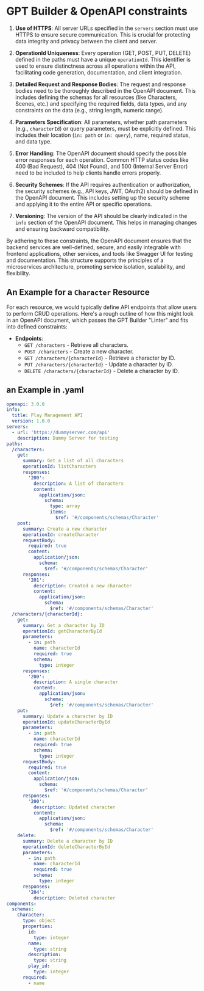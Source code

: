 # GPT Builder & OpenAPI constraints

1. **Use of HTTPS**: All server URLs specified in the `servers` section must use HTTPS to ensure secure communication. This is crucial for protecting data integrity and privacy between the client and server.

2. **OperationId Uniqueness**: Every operation (GET, POST, PUT, DELETE) defined in the paths must have a unique `operationId`. This identifier is used to ensure distinctness across all operations within the API, facilitating code generation, documentation, and client integration.

3. **Detailed Request and Response Bodies**: The request and response bodies need to be thoroughly described in the OpenAPI document. This includes defining the schemas for all resources (like Characters, Scenes, etc.) and specifying the required fields, data types, and any constraints on the data (e.g., string length, numeric range).

4. **Parameters Specification**: All parameters, whether path parameters (e.g., `characterId`) or query parameters, must be explicitly defined. This includes their location (`in: path` or `in: query`), name, required status, and data type.

5. **Error Handling**: The OpenAPI document should specify the possible error responses for each operation. Common HTTP status codes like 400 (Bad Request), 404 (Not Found), and 500 (Internal Server Error) need to be included to help clients handle errors properly.

6. **Security Schemes**: If the API requires authentication or authorization, the security schemes (e.g., API keys, JWT, OAuth2) should be defined in the OpenAPI document. This includes setting up the security scheme and applying it to the entire API or specific operations.

7. **Versioning**: The version of the API should be clearly indicated in the `info` section of the OpenAPI document. This helps in managing changes and ensuring backward compatibility.

By adhering to these constraints, the OpenAPI document ensures that the backend services are well-defined, secure, and easily integrable with frontend applications, other services, and tools like Swagger UI for testing and documentation. This structure supports the principles of a microservices architecture, promoting service isolation, scalability, and flexibility.

## An Example for a `Character` Resource

For each resource, we would typically define API endpoints that allow users to perform CRUD operations. Here's a rough outline of how this might look in an OpenAPI document, which passes the GPT Builder "Linter" and fits into defined constraints:

- **Endpoints**:
  - `GET /characters` - Retrieve all characters.
  - `POST /characters` - Create a new character.
  - `GET /characters/{characterId}` - Retrieve a character by ID.
  - `PUT /characters/{characterId}` - Update a character by ID.
  - `DELETE /characters/{characterId}` - Delete a character by ID.

## an Example in .yaml

```yaml
openapi: 3.0.0
info:
  title: Play Management API
  version: 1.0.0
servers:
  - url: 'https://dummyserver.com/api'
    description: Dummy Server for testing
paths:
  /characters:
    get:
      summary: Get a list of all characters
      operationId: listCharacters
      responses:
        '200':
          description: A list of characters
          content:
            application/json:
              schema:
                type: array
                items:
                  $ref: '#/components/schemas/Character'
    post:
      summary: Create a new character
      operationId: createCharacter
      requestBody:
        required: true
        content:
          application/json:
            schema:
              $ref: '#/components/schemas/Character'
      responses:
        '201':
          description: Created a new character
          content:
            application/json:
              schema:
                $ref: '#/components/schemas/Character'
  /characters/{characterId}:
    get:
      summary: Get a character by ID
      operationId: getCharacterById
      parameters:
        - in: path
          name: characterId
          required: true
          schema:
            type: integer
      responses:
        '200':
          description: A single character
          content:
            application/json:
              schema:
                $ref: '#/components/schemas/Character'
    put:
      summary: Update a character by ID
      operationId: updateCharacterById
      parameters:
        - in: path
          name: characterId
          required: true
          schema:
            type: integer
      requestBody:
        required: true
        content:
          application/json:
            schema:
              $ref: '#/components/schemas/Character'
      responses:
        '200':
          description: Updated character
          content:
            application/json:
              schema:
                $ref: '#/components/schemas/Character'
    delete:
      summary: Delete a character by ID
      operationId: deleteCharacterById
      parameters:
        - in: path
          name: characterId
          required: true
          schema:
            type: integer
      responses:
        '204':
          description: Deleted character
components:
  schemas:
    Character:
      type: object
      properties:
        id:
          type: integer
        name:
          type: string
        description:
          type: string
        play_id:
          type: integer
      required:
        - name
```



